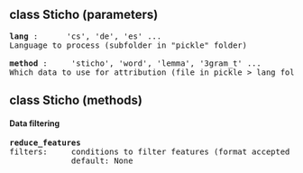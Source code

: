 

## class Sticho (parameters)
<pre>
<b>lang</b> :      'cs', 'de', 'es' ... 
Language to process (subfolder in "pickle" folder)  

<b>method</b> :     'sticho', 'word', 'lemma', '3gram_t' ...  
Which data to use for attribution (file in pickle > lang folder)
</pre>

## class Sticho (methods)
#### Data filtering
<pre>
<b>reduce_features</b>
filters:     conditions to filter features (format accepted by pandas .query method)
             default: None


</pre>
